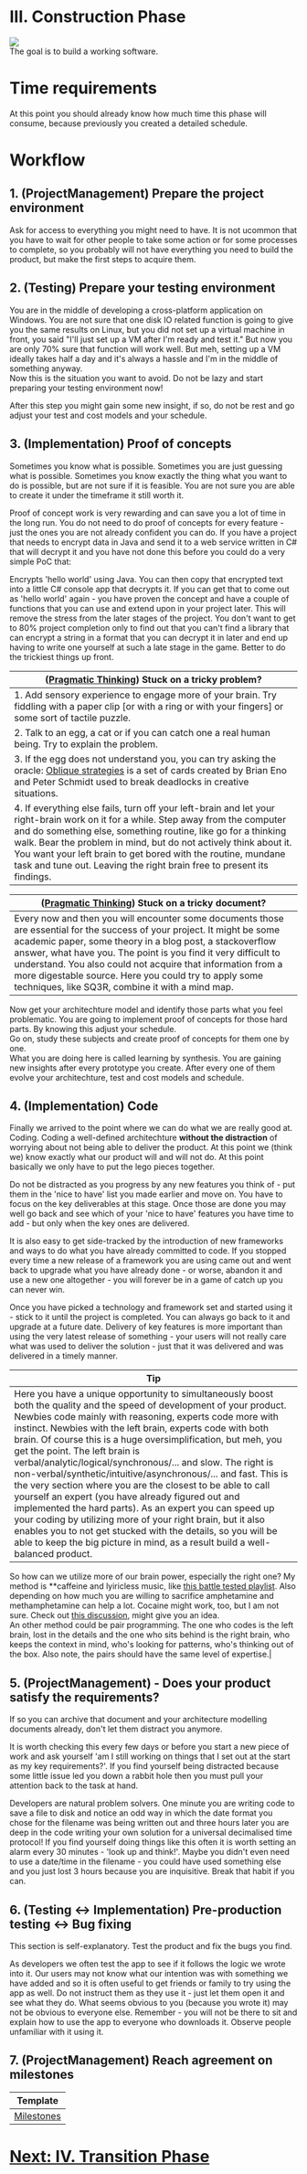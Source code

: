 # III. Construction Phase

![](https://github.com/nopara73/ForeverAloneProgramming/blob/master/Resources/Construction2.jpg)  
The goal is to build a working software.

# Time requirements  
At this point you should already know how much time this phase will consume, because previously you created a detailed schedule.  

# Workflow

## 1. (ProjectManagement) Prepare the project environment  

Ask for access to everything you might need to have. It is not ucommon that you have to wait for other people to take some action or for some processes to complete, so you probably will not have everything you need to build the product, but make the first steps to acquire them.  

## 2. (Testing) Prepare your testing environment

You are in the middle of developing a cross-platform application on Windows. You are not sure that one disk IO related function is going to give you the same results on Linux, but you did not set up a virtual machine in front, you said "I'll just set up a VM after I'm ready and test it." But now you are only 70% sure that function will work well. But meh, setting up a VM ideally takes half a day and it's always a hassle and I'm in the middle of something anyway.  
Now this is the situation you want to avoid. Do not be lazy and start preparing your testing environment now!  

After this step you might gain some new insight, if so, do not be rest and go adjust your test and cost models and your schedule.

## 3. (Implementation) Proof of concepts

Sometimes you know what is possible. Sometimes you are just guessing what is possible. Sometimes you know exactly the thing what you want to do is possible, but are not sure if it is feasible. You are not sure you are able to create it under the timeframe it still worth it.

Proof of concept work is very rewarding and can save you a lot of time in the long run. You do not need to do proof of concepts for every feature - just the ones you are not already confident you can do. If you have a project that needs to encrypt data in Java and send it to a web service written in C# that will decrypt it and you have not done this before you could do a very simple PoC that:

Encrypts 'hello world' using Java. You can then copy that encrypted text into a little C# console app that decrypts it. If you can get that to come out as 'hello world' again - you have proven the concept and have a couple of functions that you can use and extend upon in your project later. This will remove the stress from the later stages of the project. You don't want to get to 80% project completion only to find out that you can't find a library that can encrypt a string in a format that you can decrypt it in later and end up having to write one yourself at such a late stage in the game. Better to do the trickiest things up front.

|([Pragmatic Thinking](https://pragprog.com/book/ahptl/pragmatic-thinking-and-learning)) Stuck on a tricky problem?|
|---|
|1. Add sensory experience to engage more of your brain. Try fiddling with a paper clip [or with a ring or with your fingers] or some sort of tactile puzzle.|
|2. Talk to an egg, a cat or if you can catch one a real human being. Try to explain the problem.|
|3. If the egg does not understand you, you can try asking the oracle: [Oblique strategies](http://www.oblicard.com/) is a set of cards created by Brian Eno and Peter Schmidt used to break deadlocks in creative situations. |
|4. If everything else fails, turn off your left-brain and let your right-brain work on it for a while. Step away from the computer and do something else, something routine, like go for a thinking walk. Bear the problem in mind, but do not actively think about it. You want your left brain to get bored with the routine, mundane task and tune out. Leaving the right brain free to present its findings.|  

|([Pragmatic Thinking](https://pragprog.com/book/ahptl/pragmatic-thinking-and-learning)) Stuck on a tricky document?|
|---|
|Every now and then you will encounter some documents those are essential for the success of your project. It might be some academic paper, some theory in a blog post, a stackoverflow answer, what have you. The point is you find it very difficult to understand. You also could not acquire that information from a more digestable source. Here you could try to apply some techniques, like SQ3R, combine it with a mind map.|

Now get your architechture model and identify those parts what you feel problematic. You are going to implement proof of concepts for those hard parts. By knowing this adjust your schedule.  
Go on, study these subjects and create proof of concepts for them one by one.  
What you are doing here is called learning by synthesis. You are gaining new insights after every prototype you create. 
After every one of them evolve your architechture, test and cost models and schedule.

## 4. (Implementation) Code

Finally we arrived to the point where we can do what we are really good at. Coding. Coding a well-defined architechture **without the distraction** of worrying about not being able to deliver the product. At this point we (think we) know exactly what our product will and will not do. At this point basically we only have to put the lego pieces together.

Do not be distracted as you progress by any new features you think of - put them in the 'nice to have' list you made earlier and move on. You have to focus on the key deliverables at this stage. Once those are done you may well go back and see which of your 'nice to have' features you have time to add - but only when the key ones are delivered. 

It is also easy to get side-tracked by the introduction of new frameworks and ways to do what you have already committed to code. If you stopped every time a new release of a framework you are using came out and went back to upgrade what you have already done - or worse, abandon it and use a new one altogether - you will forever be in a game of catch up you can never win. 

Once you have picked a technology and framework set and started using it - stick to it until the project is completed. You can always go back to it and upgrade at a future date. Delivery of key features is more important than using the very latest release of something - your users will not really care what was used to deliver the solution - just that it was delivered and was delivered in a timely manner.

|Tip|
|---|
|Here you have a unique opportunity to simultaneously boost both the quality and the speed of development of your product. Newbies code mainly with reasoning, experts code more with instinct. Newbies with the left brain, experts code with both brain. Of course this is a huge oversimplification, but meh, you get the point. The left brain is verbal/analytic/logical/synchronous/... and slow. The right is non-verbal/synthetic/intuitive/asynchronous/... and fast. This is the very section where you are the closest to be able to call yourself an expert (you have already figured out and implemented the hard parts). As an expert you can speed up your coding by utilizing more of your right brain, but it also enables you to not get stucked with the details, so you will be able to keep the big picture in mind, as a result build a well-balanced product.  
So how can we utilize more of our brain power, especially the right one? My method is **caffeine and lyiricless music, like [this battle tested playlist](https://www.youtube.com/watch?v=0r6C3z3TEKw&list=RD0r6C3z3TEKw#t=9). Also depending on how much you are willing to sacrifice amphetamine and methamphetamine can help a lot. Cocaine might work, too, but I am not sure. Check out [this discussion](https://www.quora.com/Would-coding-under-the-effects-of-cocaine-make-you-more-productive-Has-anybody-tried-it), might give you an idea.  
An other method could be pair programming. The one who codes is the left brain, lost in the details and the one who sits behind is the right brain, who keeps the context in mind, who's looking for patterns, who's thinking out of the box. Also note, the pairs should have the same level of expertise.|

## 5. (ProjectManagement) - Does your product satisfy the requirements?  

If so you can archive that document and your architecture modelling documents already, don't let them distract you anymore.

It is worth checking this every few days or before you start a new piece of work and ask yourself 'am I still working on things that I set out at the start as my key requirements?'. If you find yourself being distracted because some little issue led you down a rabbit hole then you must pull your attention back to the task at hand.

Developers are natural problem solvers. One minute you are writing code to save a file to disk and notice an odd way in which the date format you chose for the filename was being written out and three hours later you are deep in the code writing your own solution for a universal decimalised time protocol! If you find yourself doing things like this often it is worth setting an alarm every 30 minutes - 'look up and think!'. Maybe you didn't even need to use a date/time in the filename - you could have used something else and you just lost 3 hours because you are inquisitive. Break that habit if you can.

## 6. (Testing <-> Implementation) Pre-production testing <-> Bug fixing

This section is self-explanatory. Test the product and fix the bugs you find.

As developers we often test the app to see if it follows the logic we wrote into it. Our users may not know what our intention was with something we have added and so it is often useful to get friends or family to try using the app as well. Do not instruct them as they use it - just let them open it and see what they do. What seems obvious to you (because you wrote it) may not be obvious to everyone else. Remember - you will not be there to sit and explain how to use the app to everyone who downloads it. Observe people unfamiliar with it using it. 

## 7. (ProjectManagement) Reach agreement on milestones

|Template|
|---|
|[Milestones](https://docs.google.com/spreadsheets/d/1Du0ZyJNEk_0sKSfAKMe3H6vMxC6S8520Nag32If0BRY/edit?usp=sharing)|

# [Next: IV. Transition Phase](https://github.com/nopara73/ForeverAloneProgramming/blob/master/Transition.md)
